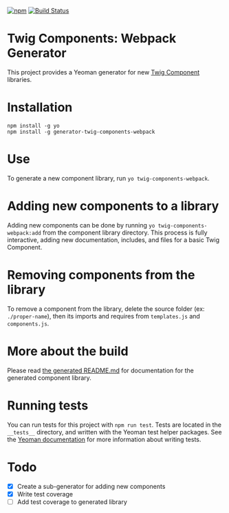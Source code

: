 [![npm](https://img.shields.io/npm/v/generator-twig-components-webpack.svg)]() [![Build Status](https://travis-ci.org/mortenson/generator-twig-components-webpack.svg?branch=master)](https://travis-ci.org/mortenson/generator-twig-components-webpack)

# Twig Components: Webpack Generator

This project provides a Yeoman generator for new [Twig Component](https://github.com/mortenson/twig-components) libraries.

# Installation

```
npm install -g yo
npm install -g generator-twig-components-webpack
```

# Use

To generate a new component library, run `yo twig-components-webpack`.

# Adding new components to a library

Adding new components can be done by running `yo twig-components-webpack:add`
from the component library directory. This process is fully interactive, adding
new documentation, includes, and files for a basic Twig Component.

# Removing components from the library

To remove a component from the library, delete the source folder
(ex: `./proper-name`), then its imports and requires from `templates.js` and
`components.js`.

# More about the build

Please read [the generated README.md](generators/app/templates/base/README.md)
for documentation for the generated component library.

# Running tests

You can run tests for this project with `npm run test`. Tests are located in
the `__tests__` directory, and written with the Yeoman test helper packages.
See the [Yeoman documentation](http://yeoman.io/authoring/testing.html) for
more information about writing tests.

# Todo

- [x] Create a sub-generator for adding new components
- [x] Write test coverage
- [ ] Add test coverage to generated library
